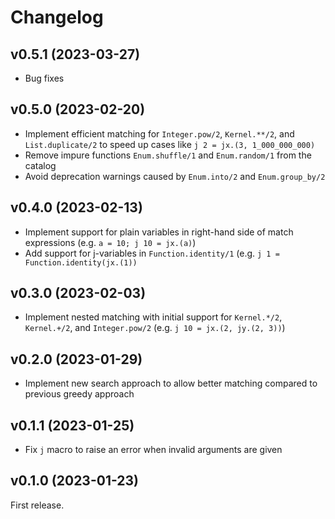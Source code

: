 # Changelog

## v0.5.1 (2023-03-27)

* Bug fixes

## v0.5.0 (2023-02-20)

* Implement efficient matching for `Integer.pow/2`, `Kernel.**/2`, and `List.duplicate/2` to speed up cases like `j 2 = jx.(3, 1_000_000_000)`
* Remove impure functions `Enum.shuffle/1` and `Enum.random/1` from the catalog
* Avoid deprecation warnings caused by `Enum.into/2` and `Enum.group_by/2`

## v0.4.0 (2023-02-13)

* Implement support for plain variables in right-hand side of match expressions (e.g. `a = 10; j 10 = jx.(a)`)
* Add support for j-variables in `Function.identity/1` (e.g. `j 1 = Function.identity(jx.(1))`

## v0.3.0 (2023-02-03)

* Implement nested matching with initial support for `Kernel.*/2`, `Kernel.+/2`, and `Integer.pow/2` (e.g. `j 10 = jx.(2, jy.(2, 3))`)

## v0.2.0 (2023-01-29)

* Implement new search approach to allow better matching compared to previous greedy approach

## v0.1.1 (2023-01-25)

* Fix `j` macro to raise an error when invalid arguments are given

## v0.1.0 (2023-01-23)

First release.
